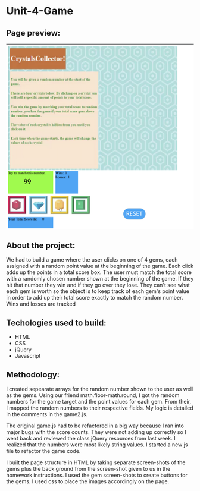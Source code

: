 # Unit-4-Game

## Page preview: 
![](assets/images/screen-shot.png)


## About the project:

We had to build a game where the user clicks on one of 4 gems, each assigned with a random point value at the beginning of the game. Each click adds up the points in a total score box. The user must match the total score with a randomly chosen number shown at the beginning of the game. If they hit that number they win and if they go over they lose. They can't see what each gem is worth so the object is to keep track of each gem's point value in order to add up their total score exactly to match the random number. Wins and losses are tracked


## Techologies used to build:
  * HTML
  * CSS
  * jQuery
  * Javascript

## Methodology:

I created sepearate arrays for the random number shown to the user as well as the gems. Using our friend math.floor-math.round, I got the random numbers for the game target and the point values for each gem. From their, I mapped the random numbers to their respective fields. My logic is detailed in the comments in the game2.js. 

The original game.js had to be refactored in a big way because I ran into major bugs with the score counts. They were not adding up correctly so I went back and reviewed the class jQuery resources from last week. I realized that the numbers were most likely string values. I started a new js file to refactor the game code. 

I built the page structure in HTML by taking separate screen-shots of the gems plus the back ground from the screen-shot given to us in the homework instructions. I used the gem screen-shots to create buttons for the gems. I used css to place the images accordingly on the page.



